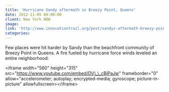 ```yaml
---
title: 'Hurricane Sandy aftermath in Breezy Point, Queens'
date: 2012-11-05 00:00:00
client: New York NOW
image:
link: 'http://www.innovationtrail.org/post/sandys-aftermath-breezy-point'
categories:
---
```


Few places were hit harder by Sandy than the beachfront community of Breezy Point in Queens. A fire fueled by hurricane force winds leveled an entire neighborhood:

&lt;iframe width="560" height="315" src="https://www.youtube.com/embed/DV\_\_cBjPaJw" frameborder="0" allow="accelerometer; autoplay; encrypted-media; gyroscope; picture-in-picture" allowfullscreen&gt;&lt;/iframe&gt;